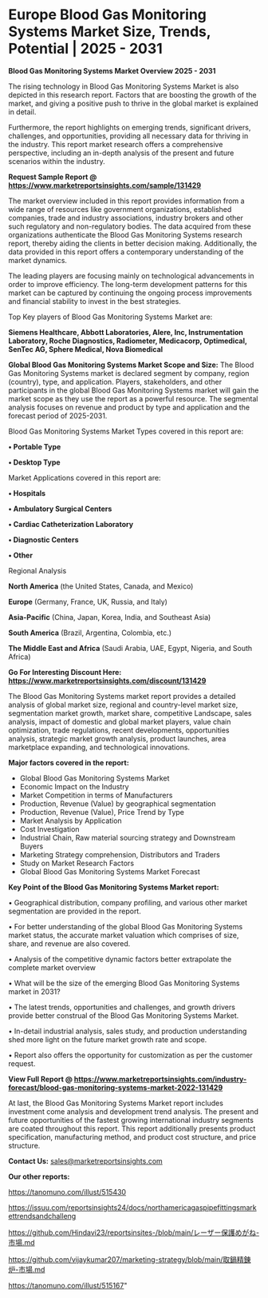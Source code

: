 # Europe Blood Gas Monitoring Systems Market Size, Trends, Potential | 2025 - 2031

<Strong> Blood Gas Monitoring Systems Market Overview 2025 - 2031</strong>

The rising technology in Blood Gas Monitoring Systems Market is also depicted in this research report. Factors that are boosting the growth of the market, and giving a positive push to thrive in the global market is explained in detail.

Furthermore, the report highlights on emerging trends, significant drivers, challenges, and opportunities, providing all necessary data for thriving in the industry. This report market research offers a comprehensive perspective, including an in-depth analysis of the present and future scenarios within the industry.

<strong>Request Sample Report @ <a href=https://www.marketreportsinsights.com/sample/131429>https://www.marketreportsinsights.com/sample/131429</a></strong>

The market overview included in this report provides information from a wide range of resources like government organizations, established companies, trade and industry associations, industry brokers and other such regulatory and non-regulatory bodies. The data acquired from these organizations authenticate the Blood Gas Monitoring Systems research report, thereby aiding the clients in better decision making. Additionally, the data provided in this report offers a contemporary understanding of the market dynamics.

The leading players are focusing mainly on technological advancements in order to improve efficiency. The long-term development patterns for this market can be captured by continuing the ongoing process improvements and financial stability to invest in the best strategies.

Top Key players of Blood Gas Monitoring Systems Market are:

<strong>Siemens Healthcare, Abbott Laboratories, Alere, Inc, Instrumentation Laboratory, Roche Diagnostics, Radiometer, Medicacorp, Optimedical, SenTec AG, Sphere Medical, Nova Biomedical</strong>

<strong><b>Global Blood Gas Monitoring Systems Market Scope and Size:</b></strong>
The Blood Gas Monitoring Systems market is declared segment by company, region (country), type, and application. Players, stakeholders, and other participants in the global Blood Gas Monitoring Systems market will gain the market scope as they use the report as a powerful resource. The segmental analysis focuses on revenue and product by type and application and the forecast period of 2025-2031.

Blood Gas Monitoring Systems Market Types covered in this report are:

<strong>• Portable Type

• Desktop Type</strong>

Market Applications covered in this report are:

<strong>• Hospitals

• Ambulatory Surgical Centers

• Cardiac Catheterization Laboratory

• Diagnostic Centers

• Other</strong> 

Regional Analysis

<strong>North America</strong> (the United States, Canada, and Mexico)

<strong>Europe</strong> (Germany, France, UK, Russia, and Italy)

<strong>Asia-Pacific</strong> (China, Japan, Korea, India, and Southeast Asia)

<strong>South America</strong> (Brazil, Argentina, Colombia, etc.)

<strong>The Middle East and Africa</strong> (Saudi Arabia, UAE, Egypt, Nigeria, and South Africa)

<strong>Go For Interesting Discount Here: <a href=https://www.marketreportsinsights.com/discount/131429>https://www.marketreportsinsights.com/discount/131429</a></strong>

The Blood Gas Monitoring Systems market report provides a detailed analysis of global market size, regional and country-level market size, segmentation market growth, market share, competitive Landscape, sales analysis, impact of domestic and global market players, value chain optimization, trade regulations, recent developments, opportunities analysis, strategic market growth analysis, product launches, area marketplace expanding, and technological innovations.

<strong><b>Major factors covered in the report:</b></strong>
<ul>
  <li>Global Blood Gas Monitoring Systems Market </li>
  <li>Economic Impact on the Industry</li>
  <li>Market Competition in terms of Manufacturers</li>
  <li>Production, Revenue (Value) by geographical segmentation</li>
  <li>Production, Revenue (Value), Price Trend by Type</li>
  <li>Market Analysis by Application</li>
  <li>Cost Investigation</li>
  <li>Industrial Chain, Raw material sourcing strategy and Downstream Buyers</li>
  <li>Marketing Strategy comprehension, Distributors and Traders</li>
  <li>Study on Market Research Factors</li>
  <li>Global Blood Gas Monitoring Systems Market Forecast</li>
</ul>

<strong><b>Key Point of the Blood Gas Monitoring Systems Market report:</b></strong>

• Geographical distribution, company profiling, and various other market segmentation are provided in the report.

• For better understanding of the global Blood Gas Monitoring Systems market status, the accurate market valuation which comprises of size, share, and revenue are also covered.

• Analysis of the competitive dynamic factors better extrapolate the complete market overview

• What will be the size of the emerging Blood Gas Monitoring Systems market in 2031?

• The latest trends, opportunities and challenges, and growth drivers provide better construal of the Blood Gas Monitoring Systems Market.

• In-detail industrial analysis, sales study, and production understanding shed more light on the future market growth rate and scope.

• Report also offers the opportunity for customization as per the customer request.

<strong><b>View Full Report @ <a href=https://www.marketreportsinsights.com/industry-forecast/blood-gas-monitoring-systems-market-2022-131429>https://www.marketreportsinsights.com/industry-forecast/blood-gas-monitoring-systems-market-2022-131429</a></b></strong>


At last, the Blood Gas Monitoring Systems Market report includes investment come analysis and development trend analysis. The present and future opportunities of the fastest growing international industry segments are coated throughout this report. This report additionally presents product specification, manufacturing method, and product cost structure, and price structure.

<strong>Contact Us:</strong>
sales@marketreportsinsights.com

<strong>Our other reports:</strong>

<a href=https://tanomuno.com/illust/515430>https://tanomuno.com/illust/515430</a>

<a href=https://issuu.com/reportsinsights24/docs/northamericagaspipefittingsmarkettrendsandchalleng>https://issuu.com/reportsinsights24/docs/northamericagaspipefittingsmarkettrendsandchalleng</a>

<a href=https://github.com/Hindavi23/reportsinsites-/blob/main/レーザー保護めがね-市場.md>https://github.com/Hindavi23/reportsinsites-/blob/main/レーザー保護めがね-市場.md</a>

<a href=https://github.com/vijaykumar207/marketing-strategy/blob/main/取鍋精錬炉-市場.md>https://github.com/vijaykumar207/marketing-strategy/blob/main/取鍋精錬炉-市場.md</a>

<a href=https://tanomuno.com/illust/515167>https://tanomuno.com/illust/515167</a>"

